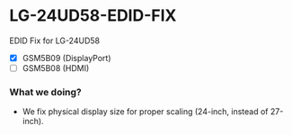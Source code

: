 # LG-24UD58-EDID-FIX

EDID Fix for LG-24UD58

- [x] GSM5B09 (DisplayPort)
- [ ] GSM5B08 (HDMI)

### What we doing?

- We fix physical display size for proper scaling (24-inch, instead of 27-inch). 
